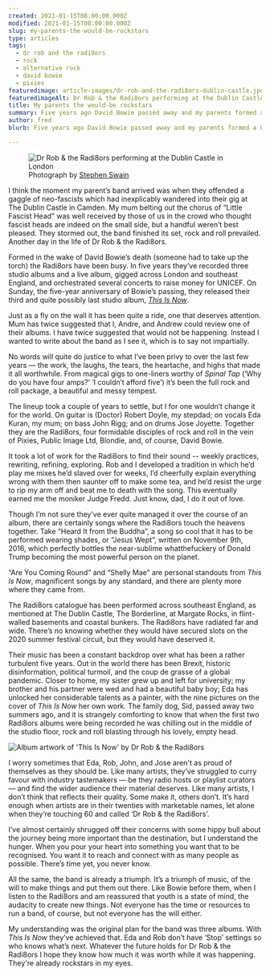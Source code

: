 ```yaml
---
created: 2021-01-15T08:00:00.000Z
modified: 2021-01-15T08:00:00.000Z
slug: my-parents-the-would-be-rockstars
type: articles
tags:
  - dr rob and the radi8ors
  - rock
  - alternative rock
  - david bowie
  - pixies
featuredimage: article-images/dr-rob-and-the-radi8ors-dublin-castle.jpg
featuredimageAlt: Dr Rob & the Radi8ors performing at the Dublin Castle in London
title: My parents the would-be rockstars
summary: Five years ago David Bowie passed away and my parents formed a band. Three albums later it’s safe to say they done him proud
author: fred
blurb: Five years ago David Bowie passed away and my parents formed a band. Three albums and boatload of work later it’s safe to say they done him proud.

---
```


<figure class="wide">
  <img src="article-images/dr-rob-and-the-radi8ors-dublin-castle.jpg" alt="Dr Rob & the Radi8ors performing at the Dublin Castle in London" />
  <figcaption>Photograph by <a href="https://stephenswain.com/">Stephen Swain</a></figcaption>
</figure>

I think the moment my parent’s band arrived was when they offended a gaggle of neo-fascists which had inexplicably wandered into their gig at The Dublin Castle in Camden. My mum belting out the chorus of “Little Fascist Head” was well received by those of us in the crowd who thought fascist heads are indeed on the small side, but a handful weren’t best pleased. They stormed out, the band finished its set, rock and roll prevailed. Another day in the life of Dr Rob & the Radi8ors.

Formed in the wake of David Bowie’s death (someone had to take up the torch) the Radi8ors have been busy. In five years they’ve recorded three studio albums and a live album, gigged across London and southeast England, and orchestrated several concerts to raise money for UNICEF. On Sunday, the five-year anniversary of Bowie’s passing, they released their third and quite possibly last studio album, [_This Is Now_](https://open.spotify.com/album/2idIvKgMFDUWBSBHUfV4rh).

Just as a fly on the wall it has been quite a ride, one that deserves attention. Mum has twice suggested that I, Andre, and Andrew could review one of their albums. I have twice suggested that would not be happening. Instead I wanted to write about the band as I see it, which is to say not impartially.

No words will quite do justice to what I’ve been privy to over the last few years — the work, the laughs, the tears, the heartache, and highs that made it all worthwhile. From magical gigs to one-liners worthy of _Spinal Tap_ (‘Why do you have four amps?’ ‘I couldn’t afford five’) it’s been the full rock and roll package, a beautiful and messy tempest.

The lineup took a couple of years to settle, but I for one wouldn’t change it for the world. On guitar is (Doctor) Robert Doyle, my stepdad; on vocals Eda Kuran, my mum; on bass John Rigg; and on drums Jose Joyette. Together they are the Radi8ors, four formidable disciples of rock and roll in the vein of Pixies, Public Image Ltd, Blondie, and, of course, David Bowie.

It took a lot of work for the Radi8ors to find their sound -- weekly practices, rewriting, refining, exploring. Rob and I developed a tradition in which he’d play me mixes he’d slaved over for weeks, I’d cheerfully explain everything wrong with them then saunter off to make some tea, and he’d resist the urge to rip my arm off and beat me to death with the song. This eventually earned me the moniker Judge Fredd. Just know, dad, I do it out of love.  

Though I’m not sure they’ve ever quite managed it over the course of an album, there are certainly songs where the Radi8ors touch the heavens together. Take “Heard It from the Buddha”, a song so cool that it has to be performed wearing shades, or “Jesus Wept”, written on November 9th, 2016, which perfectly bottles the near-sublime whatthefuckery of Donald Trump becoming the most powerful person on the planet.

“Are You Coming Round” and “Shelly Mae” are personal standouts from _This Is Now_, magnificent songs by any standard, and there are plenty more where they came from.

The Radi8ors catalogue has been performed across southeast England, as mentioned at The Dublin Castle, The Borderline, at Margate Rocks, in flint-walled basements and coastal bunkers. The Radi8ors have radiated far and wide. There’s no knowing whether they would have secured slots on the 2020 summer festival circuit, but they would have deserved it.

Their music has been a constant backdrop over what has been a rather turbulent five years. Out in the world there has been Brexit, historic disinformation, political turmoil, and the coup de grasse of a global pandemic. Closer to home, my sister grew up and left for university; my brother and his partner were wed and had a beautiful baby boy; Eda has unlocked her considerable talents as a painter, with the nine pictures on the cover of _This Is Now_ her own work. The family dog, Sid, passed away two summers ago, and it is strangely comforting to know that when the first two Radi8ors albums were being recorded he was chilling out in the middle of the studio floor, rock and roll blasting through his lovely, empty head.

![Album artwork of 'This Is Now' by Dr Rob & the Radi8ors](album-artwork/this-is-now-dr-rob-and-the-radi8ors.jpg "Album artwork of 'This Is Now' by Dr Rob & the Radi8ors")

I worry sometimes that Eda, Rob, John, and Jose aren't as proud of themselves as they should be. Like many artists, they’ve struggled to curry favour with industry tastemakers — be they radio hosts or playlist curators — and find the wider audience their material deserves. Like many artists, I don’t think that reflects their quality. Some make it, others don’t. It’s hard enough when artists are in their twenties with marketable names, let alone when they’re touching 60 and called ‘Dr Rob & the Radi8ors’.

I’ve almost certainly shrugged off their concerns with some hippy bull about the journey being more important than the destination, but I understand the hunger. When you pour your heart into something you want that to be recognised. You want it to reach and connect with as many people as possible. There’s time yet, you never know.

All the same, the band is already a triumph. It’s a triumph of music, of the will to make things and put them out there. Like Bowie before them, when I listen to the Radi8ors and am reassured that youth is a state of mind, the audacity to create new things. Not everyone has the time or resources to run a band, of course, but not everyone has the will either.

My understanding was the original plan for the band was three albums. With _This Is Now_ they’ve achieved that. Eda and Rob don’t have ‘Stop’ settings so who knows what’s next. Whatever the future holds for Dr Rob & the Radi8ors I hope they know how much it was worth while it was happening. They're already rockstars in my eyes.
